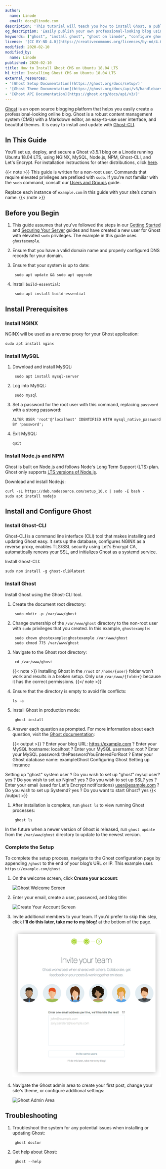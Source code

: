 ```yaml
---
author:
  name: Linode
  email: docs@linode.com
description: 'This tutorial will teach you how to install Ghost, a publishing platform great for running blogs and sharing published content, on Ubuntu 18.04.'
og_description: 'Easily publish your own professional-looking blog using Ghost on your Linode running Ubuntu 18.04 LTS.'
keywords: ["ghost", "install ghost", "ghost on linode", "configure ghost", "deploy ghost on ubuntu 18.04", "ghost cms"]
license: '[CC BY-ND 4.0](https://creativecommons.org/licenses/by-nd/4.0)'
modified: 2020-02-10
modified_by:
  name: Linode
published: 2020-02-10
title: How to Install Ghost CMS on Ubuntu 18.04 LTS
h1_title: Installing Ghost CMS on Ubuntu 18.04 LTS
external_resources:
- '[Ghost Setup Documentation](https://ghost.org/docs/setup/)'
- '[Ghost Theme Documentation](https://ghost.org/docs/api/v3/handlebars-themes/)'
- '[Ghost API Documentation](https://ghost.org/docs/api/v3/)'
---
```


[Ghost](https://ghost.org/developers/) is an open source blogging platform that helps you easily create a professional-looking online blog. Ghost is a robust content management system (CMS) with a Markdown editor, an easy-to-use user interface, and beautiful themes. It is easy to install and update with [Ghost-CLI](https://github.com/TryGhost/Ghost-CLI).

## In This Guide

You'll set up, deploy, and secure a Ghost v3.5.1 blog on a Linode running Ubuntu 18.04 LTS, using NGINX, MySQL, Node.js, NPM, Ghost-CLI, and Let's Encrypt. For installation instructions for other distributions, click [here](/docs/websites/cms/ghost).

{{< note >}}
This guide is written for a non-root user. Commands that require elevated privileges are prefixed with `sudo`. If you're not familiar with the `sudo` command, consult our [Users and Groups](/docs/tools-reference/linux-users-and-groups) guide.

Replace each instance of `example.com` in this guide with your site’s domain name.
{{< /note >}}

## Before you Begin

1. This guide assumes that you've followed the steps in our [Getting Started](/docs/getting-started) and [Securing Your Server](/docs/security/securing-your-server) guides and have created a new user for Ghost with elevated `sudo` privileges. The example in this guide uses `ghostexample`.

1. Ensure that you have a valid domain name and properly configured DNS records for your domain.

1. Ensure that your system is up to date:

        sudo apt update && sudo apt upgrade

1. Install `build-essential`:

        sudo apt install build-essential

## Install Prerequisites

### Install NGINX

NGINX will be used as a reverse proxy for your Ghost application:

    sudo apt install nginx

### Install MySQL

1. Download and install MySQL:

        sudo apt install mysql-server

1. Log into MySQL:

        sudo mysql

1.  Set a password for the root user with this command, replacing `password` with a strong password:

        ALTER USER 'root'@'localhost' IDENTIFIED WITH mysql_native_password BY 'password';

1.  Exit MySQL:

        quit

### Install Node.js and NPM

Ghost is built on Node.js and follows Node's Long Term Support (LTS) plan. Ghost only supports [LTS versions of Node.js](https://github.com/nodejs/LTS).

Download and install Node.js:

    curl -sL https://deb.nodesource.com/setup_10.x | sudo -E bash -
    sudo apt install nodejs

## Install and Configure Ghost

### Install Ghost-CLI

Ghost-CLI is a command line interface (CLI) tool that makes installing and updating Ghost easy. It sets up the database, configures NGINX as a reverse proxy, enables TLS/SSL security using Let's Encrypt CA, automatically renews your SSL, and initializes Ghost as a systemd service.

Install Ghost-CLI:

    sudo npm install -g ghost-cli@latest

### Install Ghost

Install Ghost using the Ghost-CLI tool.

1. Create the document root directory:

        sudo mkdir -p /var/www/ghost

1. Change ownership of the `/var/www/ghost` directory to the non-root user with `sudo` privileges that you created. In this example, `ghostexample`:

        sudo chown ghostexample:ghostexample /var/www/ghost
        sudo chmod 775 /var/www/ghost

1. Navigate to the Ghost root directory:

        cd /var/www/ghost

    {{< note >}}
Installing Ghost in the `/root` or `/home/{user}` folder won’t work and results in a broken setup. Only use `/var/www/{folder}` because it has the correct permissions.
{{</ note >}}

1.  Ensure that the directory is empty to avoid file conflicts:

        ls -a

1. Install Ghost in production mode:

        ghost install

1. Answer each question as prompted. For more information about each question, visit the [Ghost documentation](https://ghost.org/docs/install/ubuntu/#install-questions):

    {{< output >}}
? Enter your blog URL: https://example.com
? Enter your MySQL hostname: localhost
? Enter your MySQL username: root
? Enter your MySQL password: thePasswordYouEnteredForRoot
? Enter your Ghost database name: exampleGhost
Configuring Ghost
Setting up instance

Setting up "ghost" system user
? Do you wish to set up "ghost" mysql user? yes
? Do you wish to set up Nginx? yes
? Do you wish to set up SSL? yes
? Enter your email (used for Let's Encrypt notifications) user@example.com
? Do you wish to set up Systemd? yes
? Do you want to start Ghost? yes
{{< /output >}}

1. After installation is complete, run `ghost ls` to view running Ghost processes:

        ghost ls

In the future when a newer version of Ghost is released, run `ghost update` from the `/var/www/ghost` directory to update to the newest version.

### Complete the Setup

To complete the setup process, navigate to the Ghost configuration page by appending `/ghost` to the end of your blog’s URL or IP. This example uses `https://example.com/ghost`.

1. On the welcome screen, click **Create your account**:

    ![Ghost Welcome Screen](ghost-welcome-screen.png "Ghost Welcome Screen")

1. Enter your email, create a user, password, and blog title:

    ![Create Your Account Screen](ghost-create-your-account.png "Create Your Account Screen")

1. Invite additional members to your team. If you’d prefer to skip this step, click **I’ll do this later, take me to my blog!** at the bottom of the page.

    ![Invite Your Team Screen](ghost-1-0-0-invite-team-small.png "Invite Your Team Screen")

1. Navigate the Ghost admin area to create your first post, change your site's theme, or configure additional settings:

    ![Ghost Admin Area](ghost-admin-area.png "Ghost Admin Area")

## Troubleshooting

1. Troubleshoot the system for any potential issues when installing or updating Ghost:

        ghost doctor

1. Get help about Ghost:

        ghost --help
